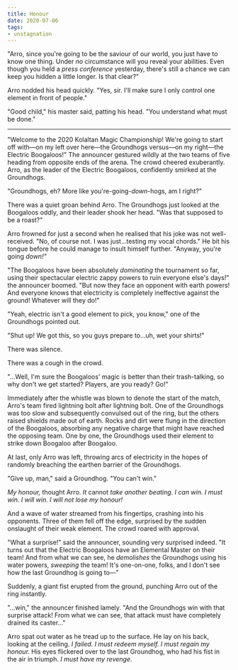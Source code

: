 ```yaml
---
title: Honour
date: 2020-07-06
tags:
- unstagnation
---
```


"Arro, since you're going to be the saviour of our world, you just have to know one thing. Under *no* circumstance will you reveal your abilities. Even though you held a *press conference* yesterday, there's still a chance we can keep you hidden a little longer. Is that clear?"

Arro nodded his head quickly. "Yes, sir. I'll make sure I only control one element in front of people."

"Good child," his master said, patting his head. "You understand what must be done."

<!-- more -->

------

"Welcome to the 2020 Kolaltan Magic Championship! We're going to start off with—on my left over here—the Groundhogs versus—on my right—the Electric Boogaloos!" The announcer gestured wildly at the two teams of five heading from opposite ends of the arena. The crowd cheered exuberantly. Arro, as the leader of the Electric Boogaloos, confidently smirked at the Groundhogs.

"Groundhogs, eh? More like you're-going-*down*-hogs, am I right?"

There was a quiet groan behind Arro. The Groundhogs just looked at the Boogaloos oddly, and their leader shook her head. "Was that supposed to be a roast?"

Arro frowned for just a second when he realised that his joke was not well-received. "No, of course not. I was just…testing my vocal chords." He bit his tongue before he could manage to insult himself further. "Anyway, you're going *down!"*

"The Boogaloos have been absolutely *dominating* the tournament so far, using their spectacular electric zappy powers to ruin everyone else's days!" the announcer boomed. "But now they face an opponent with earth powers! And everyone knows that electricity is completely ineffective against the ground! Whatever will they do!"

"Yeah, electric isn't a good element to pick, you know," one of the Groundhogs pointed out.

"Shut up! We got this, so you guys prepare to…uh, wet your shirts!"

There was silence.

There was a cough in the crowd.

"…Well, I'm sure the Boogaloos' magic is better than their trash-talking, so why don't we get started? Players, are you ready? Go!"

Immediately after the whistle was blown to denote the start of the match, Arro's team fired lightning bolt after lightning bolt. One of the Groundhogs was too slow and subsequently convulsed out of the ring, but the others raised shields made out of earth. Rocks and dirt were flung in the direction of the Boogaloos, absorbing any negative charge that might have reached the opposing team. One by one, the Groundhogs used their element to strike down Boogaloo after Boogaloo.

At last, only Arro was left, throwing arcs of electricity in the hopes of randomly breaching the earthen barrier of the Groundhogs.

"Give up, man," said a Groundhog. "You can't win."

*My honour,* thought Arro. *It* cannot *take another beating. I can win. I must win. I will win. I will not lose my honour!*

And a wave of water streamed from his fingertips, crashing into his opponents. Three of them fell off the edge, surprised by the sudden onslaught of their weak element. The crowd roared with approval.

"What a surprise!" said the announcer, sounding very surprised indeed. "It turns out that the Electric Boogaloos have an Elemental Master on their team! And from what we can see, he *demolishes* the Groundhogs using his water powers, *sweeping* the team! It's one-on-one, folks, and I don't see how the last Groundhog is going to—"

Suddenly, a giant fist erupted from the ground, punching Arro out of the ring instantly.

"…win," the announcer finished lamely. "And the Groundhogs win with that surprise attack! From what we can see, that attack must have completely drained its caster…"

Arro spat out water as he tread up to the surface. He lay on his back, looking at the ceiling. *I failed. I must redeem myself. I must regain my honour.* His eyes flickered over to the last Groundhog, who had his fist in the air in triumph. *I must have my revenge.*
